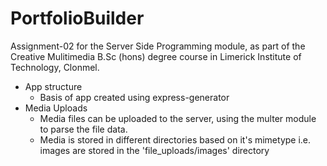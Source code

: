 # PortfolioBuilder

Assignment-02 for the Server Side Programming module, as part of the Creative Mulitimedia B.Sc (hons) degree course in Limerick Institute of Technology, Clonmel.

- App structure
    - Basis of app created using express-generator
- Media Uploads
    - Media files can be uploaded to the server, using the multer module to parse the file data.
    - Media is stored in different directories based on it's mimetype i.e. images are stored in the 'file_uploads/images' directory